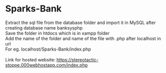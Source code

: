# Sparks-Bank
Extract the sql file from the database folder and import it in MySQL after creating database name banksysphp<br>
Save the folder in htdocs which is in xampp folder<br>
Add the name of the folder and name of the file with .php after localhost in url<br>
For eg. localhost/Sparks-Bank/index.php
<br><br>
Link for hosted website: https://stereotactic-stoppe.000webhostapp.com/index.php
